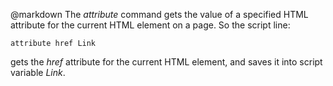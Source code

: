 @markdown
The *attribute* command gets the value of a specified HTML
	attribute for the current HTML element on a page.  So the
	script line:

~~~
attribute href Link
~~~

gets the *href* attribute for the current HTML element, and
	saves it into script variable *Link*.
